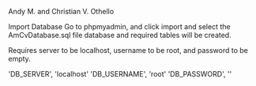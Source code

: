 Andy M. and Christian V. Othello
 
 Import Database
    Go to phpmyadmin, and click import and select the AmCvDatabase.sql file
    database and required tables will be created. 

Requires server to be localhost, username to be root, and password to be empty.

'DB_SERVER', 'localhost'
'DB_USERNAME', 'root'
'DB_PASSWORD', ''